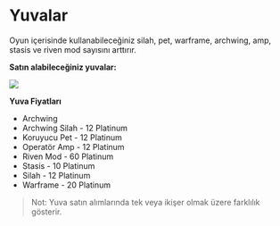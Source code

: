 # Yuvalar

Oyun içerisinde kullanabileceğiniz silah, pet, warframe, archwing, amp, stasis ve riven mod sayısını arttırır.

**Satın alabileceğiniz yuvalar:**

![](https://lh3.googleusercontent.com/ErBibCtreloKsQYlXErXKQYIqqpATfFEfVHt2SC76Qb9vMP4ig0btNRCPArU6xHkkszy0P3mGDw5H1tOuFk=w1625-h628-rw-no)

**Yuva Fiyatları**

* Archwing
* Archwing Silah - 12 Platinum
* Koruyucu Pet - 12 Platinum
* Operatör Amp - 12 Platinum
* Riven Mod - 60 Platinum
* Stasis - 10 Platinum
* Silah - 12 Platinum
* Warframe - 20 Platinum

> Not: Yuva satın alımlarında tek veya ikişer olmak üzere farklılık gösterir.

